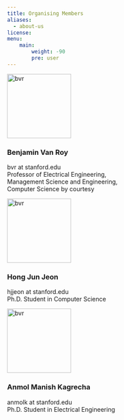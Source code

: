```yaml
---
title: Organising Members
aliases:
  - about-us
license:
menu:
    main: 
        weight: -90
        pre: user
---
```

<div class="myDiv">
  <img src="/media/bvr.jpeg" alt="bvr" width="150" class="floatleft">
  <h3> Benjamin Van Roy </h3> 
  <p style="font-size: 1em">
  bvr at stanford.edu<br>
  Professor of Electrical Engineering,<br>  
  Management Science and Engineering,<br>
  Computer Science by courtesy<br>
  </p>
</div>

<div class="myDiv">
  <img src="/media/hong.jpeg" alt="bvr" width="150" class="floatleft">
  <h3> Hong Jun Jeon </h3> 
  <p>
  hjjeon at stanford.edu<br>
  Ph.D. Student in Computer Science
  </p>
</div>

<div class="myDiv">
  <img src="/media/anmol.jpg" alt="bvr" width="150" class="floatleft">
  <h3> Anmol Manish Kagrecha </h3> 
  <p>
  anmolk at stanford.edu<br>
  Ph.D. Student in Electrical Engineering
  </p>
</div>